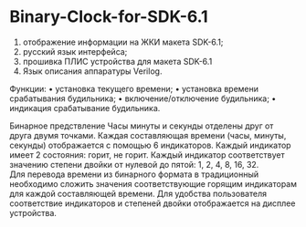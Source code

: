 # Binary-Clock-for-SDK-6.1

1.	отображение информации на ЖКИ макета SDK-6.1; 
2.	русский язык интерфейса; 
3.	прошивка ПЛИС устройства для макета SDK-6.1
4.	Язык описания аппаратуры Verilog.

Функции:
•	установка текущего времени;
•	установка времени срабатывания будильника;
•	включение/отключение будильника;
•	индикация срабатывание будильника.

Бинарное предствление
Часы минуты и секунды отделены друг от друга двумя точками. 
Каждая составляющая времени (часы, минуты, секунды) отображается с помощью 6 индикаторов. 
Каждый индикатор имеет 2 состояния: горит, не горит. 
Каждый индикатор соответствует значению степени двойки от нулевой до пятой: 1, 2, 4, 8, 16, 32.  
Для перевода времени из бинарного формата в традиционный необходимо сложить значения соответствующие горящим индикаторам для каждой составляющей времени. 
Для удобства пользователя соответствие индикаторов и степеней двойки отображается на дисплее устройства.
